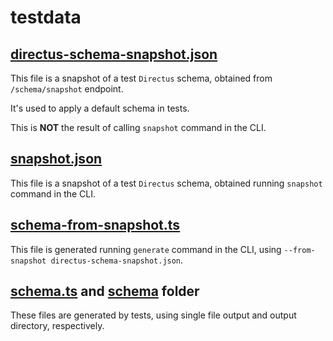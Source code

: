 # testdata

## [directus-schema-snapshot.json](./directus-schema-snapshot.json)

This file is a snapshot of a test `Directus` schema, obtained from `/schema/snapshot` endpoint.

It's used to apply a default schema in tests.

This is **NOT** the result of calling `snapshot` command in the CLI.

## [snapshot.json](./snapshot.json)

This file is a snapshot of a test `Directus` schema, obtained running `snapshot` command in the CLI.

## [schema-from-snapshot.ts](./schema-from-snapshot.ts)

This file is generated running `generate` command in the CLI, using `--from-snapshot directus-schema-snapshot.json`.

## [schema.ts](./schema.ts) and [schema](./schema) folder

These files are generated by tests, using single file output and output directory, respectively.
